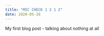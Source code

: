 ```yaml
---
title: "MIC CHECK 1 2 1 2"
date: 2020-05-26
---
```

My first blog post - talking about nothing at all
